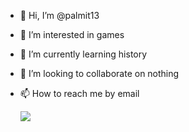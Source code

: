 - 👋 Hi, I’m @palmit13
- 👀 I’m interested in games
- 🌱 I’m currently learning history
- 💞️ I’m looking to collaborate on nothing
- 📫 How to reach me by email



  
  ![](https://media.tenor.com/x8uxPyERmEEAAAAd/happy-tuesday-its-tuesday.gif) 
